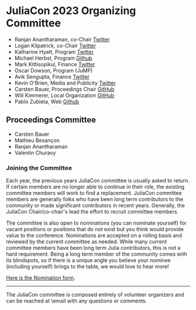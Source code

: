 # JuliaCon 2023 Organizing Committee

* Ranjan Anantharaman, co-Chair [Twitter](https://twitter.com/ranjan_ananth)
* Logan Kilpatrick, co-Chair [Twitter](https://twitter.com/OfficialLoganK)
* Katharine Hyatt, Program [Twitter](https://twitter.com/kslimes)
* Michael Herbst, Program [Github](https://github.com/mfherbst)
* Mark Kittisopikul, Finance [Twitter](https://twitter.com/markkitti)
* Oscar Dowson, Program (JuMP)
* Avik Sengupta, Finance [Twitter](https://twitter.com/aviksengupta)
* Kevin O'Brien, Media and Publicity [Twitter](https://twitter.com/dragonflystats)
* Carsten Bauer, Proceedings Chair [GitHub](https://github.com/carstenbauer)
* Will Kimmerer, Local Organization [GitHub](https://github.com/Wimmerer)
* Pablo Zubieta, Web [Github](https://github.com/pabloferz)

## Proceedings Committee

* Carsten Bauer
* Mathieu Besançon
* Ranjan Anantharaman
* Valentin Churavy


### Joining the Committee

Each year, the previous years JuliaCon committee is usually asked to return. If certain members are no longer able to continue in their role, the existing committee members will work to find a replacement. JuliaCon committee members are generally folks who have been long term contributors to the community or made significant contributors in recent years. Generally, the JuliaCon Chair/co-chair's lead the effort to recruit committee members.

The committee is also open to nominations (you can nominate yourself) for vacant positions or positions that do not exist but you think would provide value to the conference. Nominations are accepted on a rolling basis and reviewed by the current committee as needed. While many current committee members have been long term Julia contributors, this is not a hard requirement. Being a long term member of the community comes with its blindspots, so if there is a unique angle you believe your nominee (including yourself) brings to the table, we would love to hear more!

[Here is the Nomination form](https://forms.gle/yaLKyrGew2KSo1WJ8).

---

The JuliaCon committee is composed entirely of volunteer organizers and can be reached at \email with any questions or comments.

